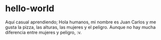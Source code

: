 # hello-world
Aquí casual aprendiendo;
Hola humanos, mi nombre es Juan Carlos y me gusta la pizza, las alturas, las mujeres y el peligro.
Aunque no hay mucha diferencia entre mujeres y peligro, :v. 

